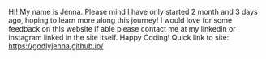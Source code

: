 HI! My name is Jenna. Please mind I have only started 2 month and 3 days ago, hoping to learn more along this journey! 
I would love for some feedback on this website if able please contact me at my linkedin or instagram linked in the site itself.
Happy Coding!
Quick link to site: https://godlyjenna.github.io/
